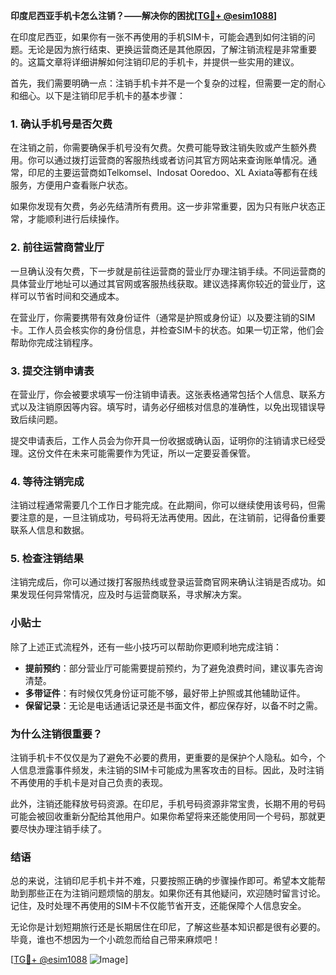 **印度尼西亚手机卡怎么注销？——解决你的困扰[[TG💪+ @esim1088](https://t.me/s/esim1088)]**

在印度尼西亚，如果你有一张不再使用的手机SIM卡，可能会遇到如何注销的问题。无论是因为旅行结束、更换运营商还是其他原因，了解注销流程是非常重要的。这篇文章将详细讲解如何注销印尼的手机卡，并提供一些实用的建议。

首先，我们需要明确一点：注销手机卡并不是一个复杂的过程，但需要一定的耐心和细心。以下是注销印尼手机卡的基本步骤：

### 1. 确认手机号是否欠费

在注销之前，你需要确保手机号没有欠费。欠费可能导致注销失败或产生额外费用。你可以通过拨打运营商的客服热线或者访问其官方网站来查询账单情况。通常，印尼的主要运营商如Telkomsel、Indosat Ooredoo、XL Axiata等都有在线服务，方便用户查看账户状态。

如果你发现有欠费，务必先结清所有费用。这一步非常重要，因为只有账户状态正常，才能顺利进行后续操作。

### 2. 前往运营商营业厅

一旦确认没有欠费，下一步就是前往运营商的营业厅办理注销手续。不同运营商的具体营业厅地址可以通过其官网或客服热线获取。建议选择离你较近的营业厅，这样可以节省时间和交通成本。

在营业厅，你需要携带有效身份证件（通常是护照或身份证）以及要注销的SIM卡。工作人员会核实你的身份信息，并检查SIM卡的状态。如果一切正常，他们会帮助你完成注销程序。

### 3. 提交注销申请表

在营业厅，你会被要求填写一份注销申请表。这张表格通常包括个人信息、联系方式以及注销原因等内容。填写时，请务必仔细核对信息的准确性，以免出现错误导致后续问题。

提交申请表后，工作人员会为你开具一份收据或确认函，证明你的注销请求已经受理。这份文件在未来可能需要作为凭证，所以一定要妥善保管。

### 4. 等待注销完成

注销过程通常需要几个工作日才能完成。在此期间，你可以继续使用该号码，但需要注意的是，一旦注销成功，号码将无法再使用。因此，在注销前，记得备份重要联系人信息和数据。

### 5. 检查注销结果

注销完成后，你可以通过拨打客服热线或登录运营商官网来确认注销是否成功。如果发现任何异常情况，应及时与运营商联系，寻求解决方案。

### 小贴士

除了上述正式流程外，还有一些小技巧可以帮助你更顺利地完成注销：

- **提前预约**：部分营业厅可能需要提前预约，为了避免浪费时间，建议事先咨询清楚。
- **多带证件**：有时候仅凭身份证可能不够，最好带上护照或其他辅助证件。
- **保留记录**：无论是电话通话记录还是书面文件，都应保存好，以备不时之需。

### 为什么注销很重要？

注销手机卡不仅仅是为了避免不必要的费用，更重要的是保护个人隐私。如今，个人信息泄露事件频发，未注销的SIM卡可能成为黑客攻击的目标。因此，及时注销不再使用的手机卡是对自己负责的表现。

此外，注销还能释放号码资源。在印尼，手机号码资源非常宝贵，长期不用的号码可能会被回收重新分配给其他用户。如果你希望将来还能使用同一个号码，那就更要尽快办理注销手续了。

### 结语

总的来说，注销印尼手机卡并不难，只要按照正确的步骤操作即可。希望本文能帮助到那些正在为注销问题烦恼的朋友。如果你还有其他疑问，欢迎随时留言讨论。记住，及时处理不再使用的SIM卡不仅能节省开支，还能保障个人信息安全。

无论你是计划短期旅行还是长期居住在印尼，了解这些基本知识都是很有必要的。毕竟，谁也不想因为一个小疏忽而给自己带来麻烦吧！

[[TG💪+ @esim1088](https://t.me/s/esim1088) ![Image](https://i.postimg.cc/4NQfJmqS/Snipaste-2025-05-13-00-14-12.png)]